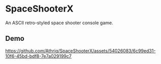 # SpaceShooterX

An ASCII retro-styled space shooter console game.

## Demo
https://github.com/Athriq/SpaceShooterX/assets/54026083/6c99ed31-10f6-45bd-bdf8-7e7a029199c7
